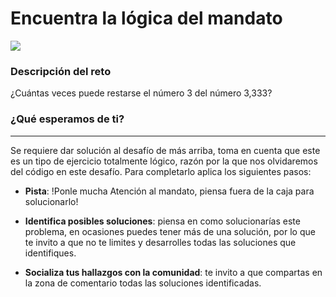 # Encuentra la lógica del mandato

![](https://static.platzi.com/media/user_upload/Desafios13-fc956a20-8346-49db-b5f3-a5d30aeea6c3.jpg)

### Descripción del reto
¿Cuántas veces puede restarse el número 3 del número 3,333?

### ¿Qué esperamos de ti?
---
Se requiere dar solución al desafío de más arriba, toma en cuenta que este es un tipo de ejercicio totalmente lógico, razón por la que nos olvidaremos del código en este desafío.
Para completarlo aplica los siguientes pasos:

- **Pista**: !Ponle mucha Atención al mandato, piensa fuera de la caja para solucionarlo!

- **Identifica posibles soluciones**: piensa en como solucionarías este problema, en ocasiones puedes tener más de una solución, por lo que te invito a que no te limites y desarrolles todas las soluciones que identifiques.

- **Socializa tus hallazgos con la comunidad**: te invito a que compartas en la zona de comentario todas las soluciones identificadas.